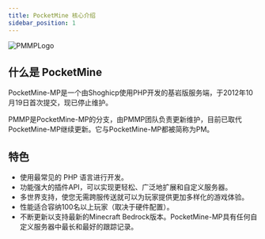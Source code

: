 ```yaml
---
title: PocketMine 核心介绍
sidebar_position: 1
---
```


![PMMPLogo](https://www.minebbs.com/attachments/pocketmine-light-rgb-gif.47206/)

## 什么是 PocketMine

PocketMine-MP是一个由Shoghicp使用PHP开发的基岩版服务端，于2012年10月19日首次提交，现已停止维护。

PMMP是PocketMine-MP的分支，由PMMP团队负责更新维护，目前已取代PocketMine-MP继续更新。它与PocketMine-MP都被简称为PM。

## 特色

- 使用最常见的 PHP 语言进行开发。
- 功能强大的插件API，可以实现更轻松、广泛地扩展和自定义服务器。
- 多世界支持，使您无需跨服传送就可以为玩家提供更加多样化的游戏体验。
- 性能适合容纳100名以上玩家（取决于硬件配置）。
- 不断更新以支持最新的Minecraft Bedrock版本。PocketMine-MP具有任何自定义服务器中最长和最好的跟踪记录。